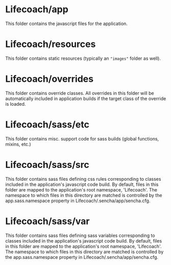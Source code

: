 # Lifecoach/app

This folder contains the javascript files for the application.

# Lifecoach/resources

This folder contains static resources (typically an `"images"` folder as well).

# Lifecoach/overrides

This folder contains override classes. All overrides in this folder will be 
automatically included in application builds if the target class of the override
is loaded.

# Lifecoach/sass/etc

This folder contains misc. support code for sass builds (global functions, 
mixins, etc.)

# Lifecoach/sass/src

This folder contains sass files defining css rules corresponding to classes
included in the application's javascript code build.  By default, files in this 
folder are mapped to the application's root namespace, 'Lifecoach'. The
namespace to which files in this directory are matched is controlled by the
app.sass.namespace property in Lifecoach/.sencha/app/sencha.cfg. 

# Lifecoach/sass/var

This folder contains sass files defining sass variables corresponding to classes
included in the application's javascript code build.  By default, files in this 
folder are mapped to the application's root namespace, 'Lifecoach'. The
namespace to which files in this directory are matched is controlled by the
app.sass.namespace property in Lifecoach/.sencha/app/sencha.cfg. 
